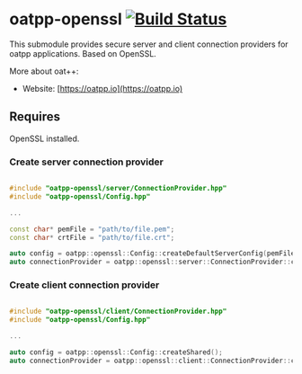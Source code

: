 # oatpp-openssl [![Build Status](https://dev.azure.com/lganzzzo/lganzzzo/_apis/build/status/oatpp.oatpp-openssl?branchName=master)](https://dev.azure.com/lganzzzo/lganzzzo/_build/latest?definitionId=32&branchName=master)

This submodule provides secure server and client connection providers for oatpp applications. Based on OpenSSL.

More about oat++:
- Website: [https://oatpp.io](https://oatpp.io)

## Requires

OpenSSL installed.

### Create server connection provider

```cpp

#include "oatpp-openssl/server/ConnectionProvider.hpp"
#include "oatpp-openssl/Config.hpp"

...

const char* pemFile = "path/to/file.pem";
const char* crtFile = "path/to/file.crt";

auto config = oatpp::openssl::Config::createDefaultServerConfig(pemFile, crtFile);
auto connectionProvider = oatpp::openssl::server::ConnectionProvider::createShared(config, {"localhost", 8443});

```

### Create client connection provider

```cpp

#include "oatpp-openssl/client/ConnectionProvider.hpp"
#include "oatpp-openssl/Config.hpp"

...

auto config = oatpp::openssl::Config::createShared();
auto connectionProvider = oatpp::openssl::client::ConnectionProvider::createShared(config, {"httpbin.org", 443});

```
